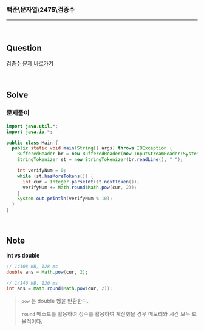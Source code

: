 ### 백준\문자열\2475\검증수

---

<br/>

## Question

[검증수 문제 바로가기](https://www.acmicpc.net/problem/2475)

<br/>

## Solve

### 문제풀이

```java
import java.util.*;
import java.io.*;

public class Main {
  public static void main(String[] args) throws IOException {
    BufferedReader br = new BufferedReader(new InputStreamReader(System.in));
    StringTokenizer st = new StringTokenizer(br.readLine(), " ");

    int verifyNum = 0;
    while (st.hasMoreTokens()) {
      int cur = Integer.parseInt(st.nextToken());
      verifyNum += Math.round(Math.pow(cur, 2));
    }
    System.out.println(verifyNum % 10);
  }
}
```

<br/>

## Note

**int vs double**

```java
// 14108 KB, 128 ms
double ans = Math.pow(cur, 2);

// 14140 KB, 120 ms
int ans = Math.round(Math.pow(cur, 2));
```

> `pow` 는 double 형을 반환한다.
>
> `round` 메소드를 활용하여 정수를 활용하여 계산했을 경우 메모리와 시간 모두 효율적이다.
